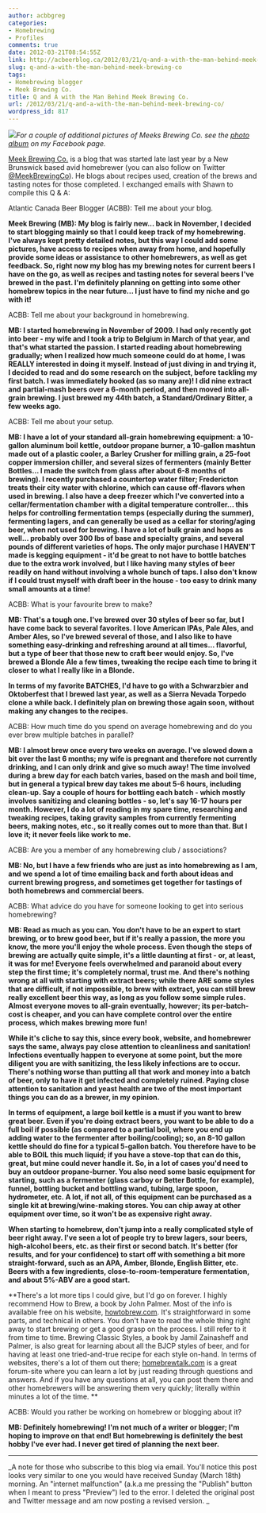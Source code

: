 ```yaml
---
author: acbbgreg
categories:
- Homebrewing
- Profiles
comments: true
date: 2012-03-21T08:54:55Z
link: http://acbeerblog.ca/2012/03/21/q-and-a-with-the-man-behind-meek-brewing-co/
slug: q-and-a-with-the-man-behind-meek-brewing-co
tags:
- Homebrewing blogger
- Meek Brewing Co.
title: Q and A with the Man Behind Meek Brewing Co.
url: /2012/03/21/q-and-a-with-the-man-behind-meek-brewing-co/
wordpress_id: 817
---
```


[![](http://acbeerblog.ca/wp-content/uploads/2012/03/meeks1.jpg)](http://acbeerblog.ca/wp-content/uploads/2012/03/meeks1.jpg)_For a couple of additional pictures of Meeks Brewing Co. see the [photo album](http://www.facebook.com/media/set/?set=a.209100975856759.33771.174315392668651&type=1) on my Facebook page._

[Meek Brewing Co.](http://meekbrewingco.blogspot.ca/) is a blog that was started late last year by a New Brunswick based avid homebrewer (you can also follow on Twitter [@MeekBrewingCo](https://twitter.com/#%21/MeekBrewingCo)).  He blogs about recipes used, creation of the brews and tasting notes for those completed.  I exchanged emails with Shawn to compile this Q & A:

Atlantic Canada Beer Blogger (ACBB):  Tell me about your blog.

**Meek Brewing (MB):  My blog is fairly new... back in November, I decided to start blogging mainly so that I could keep track of my homebrewing. I've always kept pretty detailed notes, but this way I could add some pictures, have access to recipes when away from home, and hopefully provide some ideas or assistance to other homebrewers, as well as get feedback. So, right now my blog has my brewing notes for current beers I have on the go, as well as recipes and tasting notes for several beers I've brewed in the past. I'm definitely planning on getting into some other homebrew topics in the near future... I just have to find my niche and go with it!**

ACBB:  Tell me about your background in homebrewing.

**MB:  I started homebrewing in November of 2009. I had only recently got into beer - my wife and I took a trip to Belgium in March of that year, and that's what started the passion. I started reading about homebrewing gradually; when I realized how much someone could do at home, I was REALLY interested in doing it myself. Instead of just diving in and trying it, I decided to read and do some research on the subject, before tackling my first batch. I was immediately hooked (as so many are)! I did nine extract and partial-mash beers over a 6-month period, and then moved into all-grain brewing. I just brewed my 44th batch, a Standard/Ordinary Bitter, a few weeks ago.**

ACBB:  Tell me about your setup.

**MB:  I have a lot of your standard all-grain homebrewing equipment: a 10-gallon aluminum boil kettle, outdoor propane burner, a 10-gallon mashtun made out of a plastic cooler, a Barley Crusher for milling grain, a 25-foot copper immersion chiller, and several sizes of fermenters (mainly Better Bottles... I made the switch from glass after about 6-8 months of brewing). I recently purchased a countertop water filter; Fredericton treats their city water with chlorine, which can cause off-flavors when used in brewing. I also have a deep freezer which I've converted into a cellar/fermentation chamber with a digital temperature controller... this helps for controlling fermentation temps (especially during the summer), fermenting lagers, and can generally be used as a cellar for storing/aging beer, when not used for brewing. I have a lot of bulk grain and hops as well... probably over 300 lbs of base and specialty grains, and several pounds of different varieties of hops. The only major purchase I HAVEN'T made is kegging equipment - it'd be great to not have to bottle batches due to the extra work involved, but I like having many styles of beer readily on hand without involving a whole bunch of taps. I also don't know if I could trust myself with draft beer in the house - too easy to drink many small amounts at a time!**

ACBB:  What is your favourite brew to make?

**MB:  That's a tough one. I've brewed over 30 styles of beer so far, but I have come back to several favorites. I love American IPAs, Pale Ales, and Amber Ales, so I've brewed several of those, and I also like to have something easy-drinking and refreshing around at all times... flavorful, but a type of beer that those new to craft beer would enjoy. So, I've brewed a Blonde Ale a few times, tweaking the recipe each time to bring it closer to what I really like in a Blonde.**

**In terms of my favorite BATCHES, I'd have to go with a Schwarzbier and Oktoberfest that I brewed last year, as well as a Sierra Nevada Torpedo clone a while back. I definitely plan on brewing those again soon, without making any changes to the recipes.**

ACBB:  How much time do you spend on average homebrewing and do you ever brew multiple batches in parallel?

**MB:  I almost brew once every two weeks on average. I've slowed down a bit over the last 6 months; my wife is pregnant and therefore not currently drinking, and I can only drink and give so much away! The time involved during a brew day for each batch varies, based on the mash and boil time, but in general a typical brew day takes me about 5-6 hours, including clean-up. Say a couple of hours for bottling each batch - which mostly involves sanitizing and cleaning bottles - so, let's say 16-17 hours per month. However, I do a lot of reading in my spare time, researching and tweaking recipes, taking gravity samples from currently fermenting beers, making notes, etc., so it really comes out to more than that. But I love it; it never feels like work to me.**

ACBB:  Are you a member of any homebrewing club / associations?

**MB:  No, but I have a few friends who are just as into homebrewing as I am, and we spend a lot of time emailing back and forth about ideas and current brewing progress, and sometimes get together for tastings of both homebrews and commercial beers.**

ACBB:  What advice do you have for someone looking to get into serious homebrewing?

**MB:  Read as much as you can. You don't have to be an expert to start brewing, or to brew good beer, but if it's really a passion, the more you know, the more you'll enjoy the whole process. Even though the steps of brewing are actually quite simple, it's a little daunting at first - or, at least, it was for me! Everyone feels overwhelmed and paranoid about every step the first time; it's completely normal, trust me. And there's nothing wrong at all with starting with extract beers; while there ARE some styles that are difficult, if not impossible, to brew with extract, you can still brew really excellent beer this way, as long as you follow some simple rules. Almost everyone moves to all-grain eventually, however; its per-batch-cost is cheaper, and you can have complete control over the entire process, which makes brewing more fun!**

**While it's cliche to say this, since every book, website, and homebrewer says the same, always pay close attention to cleanliness and sanitation! Infections eventually happen to everyone at some point, but the more diligent you are with sanitizing, the less likely infections are to occur. There's nothing worse than putting all that work and money into a batch of beer, only to have it get infected and completely ruined. Paying close attention to sanitation and yeast health are two of the most important things you can do as a brewer, in my opinion.**

**In terms of equipment, a large boil kettle is a must if you want to brew great beer. Even if you're doing extract beers, you want to be able to do a full boil if possible (as compared to a partial boil, where you end up adding water to the fermenter after boiling/cooling); so, an 8-10 gallon kettle should do fine for a typical 5-gallon batch. You therefore have to be able to BOIL this much liquid; if you have a stove-top that can do this, great, but mine could never handle it. So, in a lot of cases you'd need to buy an outdoor propane-burner. You also need some basic equipment for starting, such as a fermenter (glass carboy or Better Bottle, for example), funnel, bottling bucket and bottling wand, tubing, large spoon, hydrometer, etc. A lot, if not all, of this equipment can be purchased as a single kit at brewing/wine-making stores. You can chip away at other equipment over time, so it won't be as expensive right away.**

**When starting to homebrew, don't jump into a really complicated style of beer right away. I've seen a lot of people try to brew lagers, sour beers, high-alcohol beers, etc. as their first or second batch. It's better (for results, and for your confidence) to start off with something a bit more straight-forward, such as an APA, Amber, Blonde, English Bitter, etc. Beers with a few ingredients, close-to-room-temperature fermentation, and about 5%-ABV are a good start.**

**There's a lot more tips I could give, but I'd go on forever. I highly recommend How to Brew, a book by John Palmer. Most of the info is available free on his website, [howtobrew.com](http://howtobrew.com/). It's straightforward in some parts, and technical in others. You don't have to read the whole thing right away to start brewing or get a good grasp on the process. I still refer to it from time to time. Brewing Classic Styles, a book by Jamil Zainasheff and Palmer, is also great for learning about all the BJCP styles of beer, and for having at least one tried-and-true recipe for each style on-hand. In terms of websites, there's a lot of them out there; [homebrewtalk.com](http://www.homebrewtalk.com/) is a great forum-site where you can learn a lot by just reading through questions and answers. And if you have any questions at all, you can post them there and other homebrewers will be answering them very quickly; literally within minutes a lot of the time. **

ACBB:  Would you rather be working on homebrew or blogging about it?

**MB:  Definitely homebrewing! I'm not much of a writer or blogger; I'm hoping to improve on that end! But homebrewing is definitely the best hobby I've ever had. I never get tired of planning the next beer.**

____________________________________________________________________________________________________________________________________________

_A note for those who subscribe to this blog via email.  You'll notice this post looks very similar to one you would have received Sunday (March 18th) morning.  An "internet malfunction" (a.k.a me pressing the "Publish" button when I meant to press "Preview") led to the error.  I deleted the original post and Twitter message and am now posting a revised version. _
